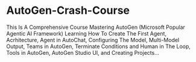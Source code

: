 # AutoGen-Crash-Course
This Is A Comprehensive Course Mastering AutoGen (Microsoft Popular Agentic AI Framework) Learning How To Create The First Agent, Acrhitecture, Agent in AutoChat, Configuring The Model, Multi-Model Output, Teams in AutoGen, Terminate Conditions and Human in The Loop, Tools in AutoGen, AutoGen Studio UI, and Creating Projects...
